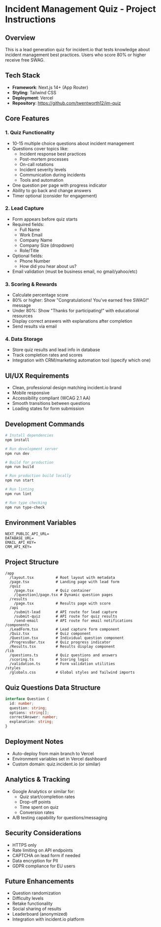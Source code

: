 # Incident Management Quiz - Project Instructions

## Overview
This is a lead generation quiz for incident.io that tests knowledge about incident management best practices. Users who score 80% or higher receive free SWAG.

## Tech Stack
- **Framework**: Next.js 14+ (App Router)
- **Styling**: Tailwind CSS
- **Deployment**: Vercel
- **Repository**: https://github.com/twentworth12/im-quiz

## Core Features

### 1. Quiz Functionality
- 10-15 multiple choice questions about incident management
- Questions cover topics like:
  - Incident response best practices
  - Post-mortem processes
  - On-call rotations
  - Incident severity levels
  - Communication during incidents
  - Tools and automation
- One question per page with progress indicator
- Ability to go back and change answers
- Timer optional (consider for engagement)

### 2. Lead Capture
- Form appears before quiz starts
- Required fields:
  - Full Name
  - Work Email
  - Company Name
  - Company Size (dropdown)
  - Role/Title
- Optional fields:
  - Phone Number
  - How did you hear about us?
- Email validation (must be business email, no gmail/yahoo/etc)

### 3. Scoring & Rewards
- Calculate percentage score
- 80% or higher: Show "Congratulations! You've earned free SWAG!" message
- Under 80%: Show "Thanks for participating!" with educational resources
- Display correct answers with explanations after completion
- Send results via email

### 4. Data Storage
- Store quiz results and lead info in database
- Track completion rates and scores
- Integration with CRM/marketing automation tool (specify which one)

## UI/UX Requirements
- Clean, professional design matching incident.io brand
- Mobile responsive
- Accessibility compliant (WCAG 2.1 AA)
- Smooth transitions between questions
- Loading states for form submission

## Development Commands
```bash
# Install dependencies
npm install

# Run development server
npm run dev

# Build for production
npm run build

# Run production build locally
npm run start

# Run linting
npm run lint

# Run type checking
npm run type-check
```

## Environment Variables
```
NEXT_PUBLIC_API_URL=
DATABASE_URL=
EMAIL_API_KEY=
CRM_API_KEY=
```

## Project Structure
```
/app
  /layout.tsx          # Root layout with metadata
  /page.tsx            # Landing page with lead form
  /quiz
    /page.tsx          # Quiz container
    /[question]/page.tsx # Dynamic question pages
  /results
    /page.tsx          # Results page with score
  /api
    /submit-lead       # API route for lead capture
    /submit-quiz       # API route for quiz results
    /send-email        # API route for email notifications
/components
  /LeadForm.tsx        # Lead capture form component
  /Quiz.tsx            # Quiz component
  /Question.tsx        # Individual question component
  /ProgressBar.tsx     # Quiz progress indicator
  /Results.tsx         # Results display component
/lib
  /questions.ts        # Quiz questions and answers
  /scoring.ts          # Scoring logic
  /validation.ts       # Form validation utilities
/styles
  /globals.css         # Global styles and Tailwind imports
```

## Quiz Questions Data Structure
```typescript
interface Question {
  id: number;
  question: string;
  options: string[];
  correctAnswer: number;
  explanation: string;
}
```

## Deployment Notes
- Auto-deploy from main branch to Vercel
- Environment variables set in Vercel dashboard
- Custom domain: quiz.incident.io (or similar)

## Analytics & Tracking
- Google Analytics or similar for:
  - Quiz start/completion rates
  - Drop-off points
  - Time spent on quiz
  - Conversion rates
- A/B testing capability for questions/messaging

## Security Considerations
- HTTPS only
- Rate limiting on API endpoints
- CAPTCHA on lead form if needed
- Data encryption for PII
- GDPR compliance for EU users

## Future Enhancements
- Question randomization
- Difficulty levels
- Retake functionality
- Social sharing of results
- Leaderboard (anonymized)
- Integration with incident.io platform